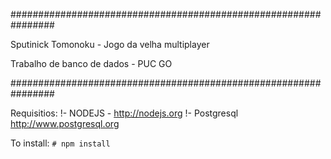 ################################################################

Sputinick Tomonoku - Jogo da velha multiplayer

Trabalho de banco de dados - PUC GO

################################################################





Requisitios:
!- NODEJS - http://nodejs.org
!- Postgresql http://www.postgresql.org

To install: 
```# npm install ```


